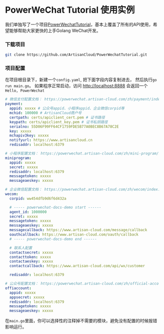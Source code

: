 # PowerWeChat Tutorial 使用实例

我们单独写了一个项目[PowerWechatTutorial](https://github.com/ArtisanCloud/PowerWechatTutorial)，基本上覆盖了所有的API使用，希望能够帮助大家更快的上手Golang WeChat开发。

### 下载项目
```bash
git clone https://github.com/ArtisanCloud/PowerWechatTutorial.git
```

### 项目配置
在项目根目录下，新建一个`config.yaml`, 把下面字段内容复制进去， 然后执行`go run main.go`。
如果程序正常启动，访问 [http://localhost:8888](http://localhost:8888) 会返回一个`Hello, PowerWechat`

```yaml
# 微信支付配置文档： https://powerwechat.artisan-cloud.com/zh/payment/index.html#userconfig%E5%8F%82%E6%95%B0%E8%AF%B4%E6%98%8E%EF%BC%9A
payment:
  appid: xxxxx # 公众号appid、小程序appid、企业微信corpid等
  mchid: 100000 # ArtisanCloud商户号
  certpath: certs/apiclient_cert.pem # 证书路径
  keypath: certs/apiclient_key.pem # 证书私钥路径
  serialno: 55D06F99FF64CF1759FDE5B77A0BEC8B67A78C2E
  key: xxxxx
  mchapiv3key: xxxxx
  notifyurl: https://www.artisancloud.cn
  redisaddr: localhost:6379

# 小程序配置文档： https://powerwechat.artisan-cloud.com/zh/mini-program/index.html
miniprogram:
  appid: xxxxx
  secret: xxxxx
  redisaddr: localhost:6379
  messagetoken: xxxxx
  messageaeskey: xxxxx

# 企业微信配置文档： https://powerwechat.artisan-cloud.com/zh/wecom/index.html
wecom:
  corpid: ww454dfb9d6f6d432a

  # ----- powerwechat-docs-demo start ------
  agent_id: 1000000
  secret: xxxxx
  messagetoken: xxxxx
  messageaeskey: xxxxx
  messagecallback: https://www.artisan-cloud.com/message/callback
  oauthcallback: https://www.artisan-cloud.com/oauth/callback
  # ----- powerwechat-docs-demo end ------

  # 联系人配置
  contactsecret: xxxxx
  contacttoken: xxxxx
  contactaeskey: xxxxx
  contactcallback: https://www.artisan-cloud.com/api/wx/customer

  redisaddr: localhost:6379

# 公众号配置文档： https://powerwechat.artisan-cloud.com/zh/official-account/index.html
offiaccount:
  appid: xxxxx
  appsecret: xxxxx
  redisaddr: localhost:6379
  messagetoken: xxxxx
  messageaeskey: xxxxx
```

在`main.go`里面，你可以选择性的注释掉不需要的模块，避免没有配置的时候报错影响运行。

